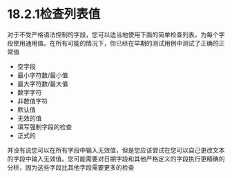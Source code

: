# 18.2.1检查列表值


对于不受严格语法控制的字段，您可以适当地使用下面的简单检查列表，为每个字段使用通用值。在所有可能的情况下，你已经在早期的测试用例中测试了正确的正常值

- 空字段
- 最小字符数/最小值
- 最大字符数/最大值
- 数字字符
- 非数值字符
- 默认值
- 无效的值
- 填写强制字段的检查
- 正式的

并没有说您可以在所有字段中输入无效值，但是您应该尝试在您可以自己更改文本的字段中输入无效值。您可能需要对日期字段和其他严格定义的字段执行更精确的分析，因为这些字段比其他字段需要更多的检查
